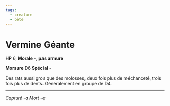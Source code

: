 ```yaml
---
tags:
  - creature
  - bête
---
```

# Vermine Géante
**HP** 6, **Morale** -, **pas armure**

**Morsure** D6
**Spécial** -

Des rats aussi gros que des molosses, deux fois plus de méchanceté, trois fois plus de dents.
Généralement en groupe de D4.

---
*Capturé -a*
*Mort -a*
